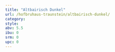 ```yaml
---
title: "Altbairisch Dunkel"
url: /hofbruhaus-traunstein/altbairisch-dunkel/
category: 
style: 
abv: 5.5
ibu: 0
srm: 0
upc: 0
---
```


